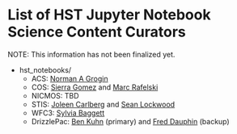 # List of HST Jupyter Notebook Science Content Curators
NOTE: This information has not been finalized yet.

- hst_notebooks/
  - ACS: [Norman A Grogin](mailto:nagrogin@stsci.edu)
  - COS: [Sierra Gomez](mailto:sigomez@stsci.edu) and [Marc Rafelski](mailto:mrafelski@stsci.edu) 
  - NICMOS: TBD 
  - STIS: [Joleen Carlberg](mailto:jcarlberg@stsci.edu) and [Sean Lockwood](mailto:lockwood@stsci.edu)
  - WFC3: [Sylvia Baggett](mailto:sbaggett@stsci.edu)
  - DrizzlePac: [Ben Kuhn](mailto:bkuhn@stsci.edu) (primary) and [Fred Dauphin](mailto:fdauphin@stsci.edu) (backup)
